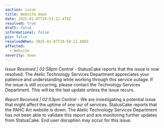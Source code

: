 ```yaml
---
section: issue
title: Website down
date: 2025-01-07T20:53:12.478Z
resolved: true
draft: false
informational: false
pin: false
resolvedWhen: 2025-01-07T20:58:12.480Z
affected:
  - Website
severity: down
---
```

*Issue Resolved | 02:58pm Central* - StatusCake reports that the issue is now resolved. The Atelic Technology Services Department appreciates your patience and understanding while working through this service outage. If the issue is still occurring, please contact the Technology Services Department. This will be the last update unless the issue recurs.

*Report Received | 02:53pm Central* - We are investigating a potential issue that might affect the uptime of one our of services. StatusCake reports that the PAHC Art website is down. The Atelic Technology Services Department has not been able to validate this report and are monitoring further updates from StatusCake. End user disruption may occur for this issue.